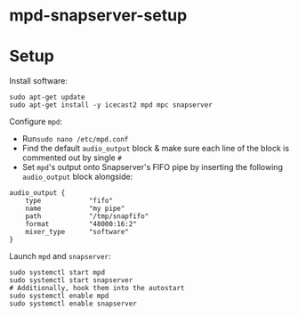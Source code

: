 # mpd-snapserver-setup
# Setup
Install software:
```
sudo apt-get update
sudo apt-get install -y icecast2 mpd mpc snapserver
```
Configure `mpd`:
- Run`sudo nano /etc/mpd.conf`
- Find the default `audio_output` block & make sure each line of the
  block is commented out by single `#`
- Set `mpd`'s output onto Snapserver's FIFO pipe by inserting the
  following `audio_output` block alongside:
```
audio_output {
    type            "fifo"
    name            "my pipe"
    path            "/tmp/snapfifo"
    format          "48000:16:2"
    mixer_type      "software"
}
```
Launch `mpd` and `snapserver`:
```
sudo systemctl start mpd
sudo systemctl start snapserver
# Additionally, hook them into the autostart
sudo systemctl enable mpd
sudo systemctl enable snapserver
```
